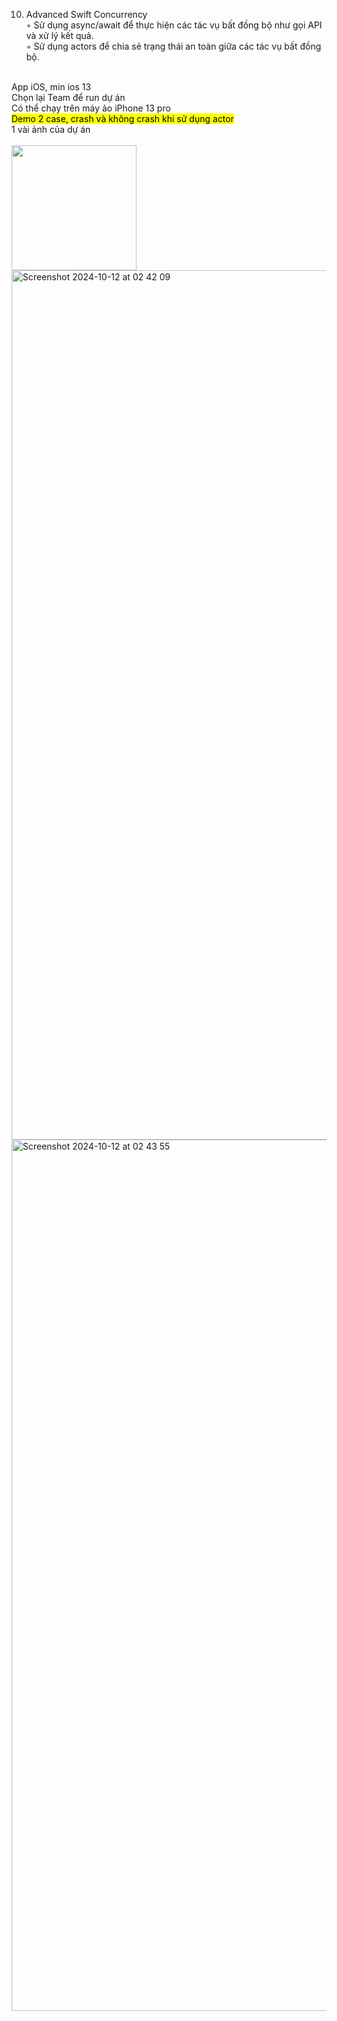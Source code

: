 10. Advanced Swift Concurrency<br/>
◦ Sử dụng async/await để thực hiện các tác vụ bất đồng bộ như gọi API và xử lý kết quả.<br/>
◦ Sử dụng actors để chia sẻ trạng thái an toàn giữa các tác vụ bất đồng bộ.<br/>
<br>
App iOS, min ios 13<br/>
Chọn lại Team để run dự án<br/>
Có thể chạy trên máy ảo iPhone 13 pro<br/>
<mark>
Demo 2 case, crash và không crash khi sử dụng actor
</mark>
<br>
1 vài ảnh của dự án<br>
<br>
<img src="https://github.com/user-attachments/assets/4e342d69-e6e0-4d4c-b7c9-150758cd0f36" width="200" />
<img width="1391" alt="Screenshot 2024-10-12 at 02 42 09" src="https://github.com/user-attachments/assets/0b4f2e72-0cd6-445a-ab15-9f517b13eac4">
<img width="1394" alt="Screenshot 2024-10-12 at 02 43 55" src="https://github.com/user-attachments/assets/8f6052ae-7898-47c7-8c6a-3c2165cb5f27">
